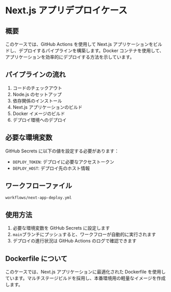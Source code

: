 # Next.js アプリデプロイケース

## 概要

このケースでは、GitHub Actions を使用して Next.js アプリケーションをビルドし、デプロイするパイプラインを構築します。Docker コンテナを使用して、アプリケーションを効率的にデプロイする方法を示しています。

## パイプラインの流れ

1. コードのチェックアウト
2. Node.js のセットアップ
3. 依存関係のインストール
4. Next.js アプリケーションのビルド
5. Docker イメージのビルド
6. デプロイ環境へのデプロイ

## 必要な環境変数

GitHub Secrets に以下の値を設定する必要があります：

- `DEPLOY_TOKEN`: デプロイに必要なアクセストークン
- `DEPLOY_HOST`: デプロイ先のホスト情報

## ワークフローファイル

`workflows/next-app-deploy.yml`

## 使用方法

1. 必要な環境変数を GitHub Secrets に設定します
2. `main`ブランチにプッシュすると、ワークフローが自動的に実行されます
3. デプロイの進行状況は GitHub Actions のログで確認できます

## Dockerfile について

このケースでは、Next.js アプリケーションに最適化された Dockerfile を使用しています。マルチステージビルドを採用し、本番環境用の軽量なイメージを作成します。
